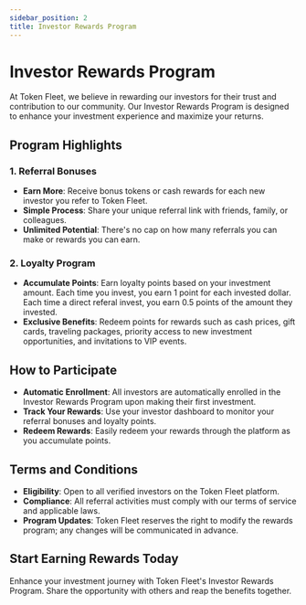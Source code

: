 ```yaml
---
sidebar_position: 2
title: Investor Rewards Program
---
```


# Investor Rewards Program

At Token Fleet, we believe in rewarding our investors for their trust and contribution to our community. Our Investor Rewards Program is designed to enhance your investment experience and maximize your returns.

## Program Highlights

### 1. **Referral Bonuses**

- **Earn More**: Receive bonus tokens or cash rewards for each new investor you refer to Token Fleet.
- **Simple Process**: Share your unique referral link with friends, family, or colleagues.
- **Unlimited Potential**: There's no cap on how many referrals you can make or rewards you can earn.

### 2. **Loyalty Program**

- **Accumulate Points**: Earn loyalty points based on your investment amount. Each time you invest, you earn 1 point for each invested dollar. Each time a direct referal invest, you earn 0.5 points of the amount they invested.
- **Exclusive Benefits**: Redeem points for rewards such as cash prices, gift cards, traveling packages, priority access to new investment opportunities, and invitations to VIP events.

## How to Participate

- **Automatic Enrollment**: All investors are automatically enrolled in the Investor Rewards Program upon making their first investment.
- **Track Your Rewards**: Use your investor dashboard to monitor your referral bonuses and loyalty points.
- **Redeem Rewards**: Easily redeem your rewards through the platform as you accumulate points.

## Terms and Conditions

- **Eligibility**: Open to all verified investors on the Token Fleet platform.
- **Compliance**: All referral activities must comply with our terms of service and applicable laws.
- **Program Updates**: Token Fleet reserves the right to modify the rewards program; any changes will be communicated in advance.

## Start Earning Rewards Today

Enhance your investment journey with Token Fleet's Investor Rewards Program. Share the opportunity with others and reap the benefits together.
